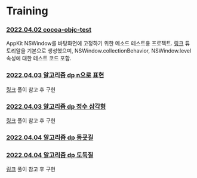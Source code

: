 # Training

### [2022.04.02 cocoa-objc-test](https://github.com/lowfront/training/tree/main/220402-cocoa-objc-test)
AppKit NSWindow를 바탕화면에 고정하기 위한 메소드 테스트용 프로젝트. [링크](https://developer.apple.com/library/archive/referencelibrary/GettingStarted/RoadMapOSX/chapters/04_Tools.html) 튜토리알을 기본으로 생성했으며, NSWindow.collectionBehavior, NSWindow.level 속성에 대한 테스트 코드 포함.

### [2022.04.03 알고리즘 dp n으로 표현](https://programmers.co.kr/learn/courses/30/lessons/42895?language=javascript)
[링크](https://gurumee92.tistory.com/164) 풀이 참고 후 구현

### [2022.04.03 알고리즘 dp 정수 삼각형](https://programmers.co.kr/learn/courses/30/lessons/43105)
[링크](https://velog.io/@younge/Python-%ED%94%84%EB%A1%9C%EA%B7%B8%EB%9E%98%EB%A8%B8%EC%8A%A4-%EC%A0%95%EC%88%98-%EC%82%BC%EA%B0%81%ED%98%95-%EB%8F%99%EC%A0%81%EA%B3%84%ED%9A%8D%EB%B2%95) 풀이 참고 후 구현

### [2022.04.04 알고리즘 dp 등굣길](https://programmers.co.kr/learn/courses/30/lessons/42898)

### [2022.04.04 알고리즘 dp 도둑질](https://programmers.co.kr/learn/courses/30/lessons/42897)
[링크](https://mjmjmj98.tistory.com/109) 풀이 참고 후 구현